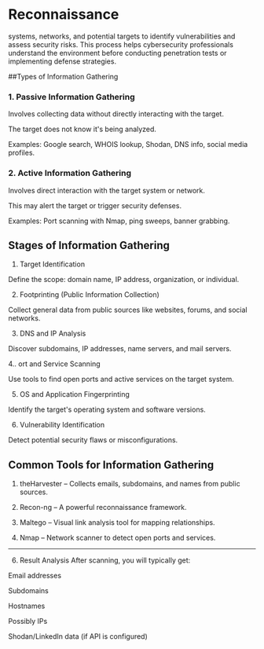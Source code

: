 # Reconnaissance

 
 systems, networks, and potential targets to identify vulnerabilities and assess security risks. This process helps cybersecurity professionals understand the environment before conducting penetration tests or implementing defense strategies.

##Types of Information Gathering
### 1. Passive Information Gathering

Involves collecting data without directly interacting with the target.

The target does not know it's being analyzed.

Examples: Google search, WHOIS lookup, Shodan, DNS info, social media profiles.

### 2. Active Information Gathering

Involves direct interaction with the target system or network.

This may alert the target or trigger security defenses.

Examples: Port scanning with Nmap, ping sweeps, banner grabbing.

## Stages of Information Gathering
1. Target Identification

Define the scope: domain name, IP address, organization, or individual.

2. Footprinting (Public Information Collection)

Collect general data from public sources like websites, forums, and social networks.

3. DNS and IP Analysis

Discover subdomains, IP addresses, name servers, and mail servers.

4.. ort and Service Scanning

Use tools to find open ports and active services on the target system.

5. OS and Application Fingerprinting

Identify the target's operating system and software versions.

6. Vulnerability Identification

Detect potential security flaws or misconfigurations.

## Common Tools for Information Gathering
1. theHarvester – Collects emails, subdomains, and names from public sources.

2. Recon-ng – A powerful reconnaissance framework.

3. Maltego – Visual link analysis tool for mapping relationships.

4. Nmap – Network scanner to detect open ports and services.













 

---

6. Result Analysis
After scanning, you will typically get:

Email addresses

Subdomains

Hostnames

Possibly IPs

Shodan/LinkedIn data (if API is configured)






